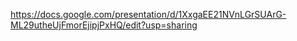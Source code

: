 https://docs.google.com/presentation/d/1XxgaEE21NVnLGrSUArG-ML29utheUjFmorEjipjPxHQ/edit?usp=sharing
